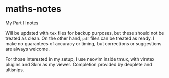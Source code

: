 # maths-notes
My Part II notes

Will be updated with `tex` files for backup purposes, but these should not be treated as clean.  On the other hand, `pdf` files can be treated as ready. I make no guarantees of accuracy or timing, but corrections or suggestions are always welcome.

For those interested in my setup, I use neovim inside tmux, with vimtex plugins and Skim as my viewer.  Completion provided by deoplete and ultisnips.
